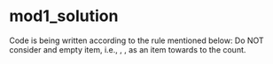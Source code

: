 # mod1_solution

Code is being written according to the rule mentioned below: 
Do NOT consider and empty item, i.e., , , as an item towards to the count.
